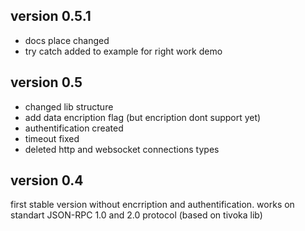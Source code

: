 ## version 0.5.1
- docs place changed
- try catch added to example for right work demo

## version 0.5
- changed lib structure
- add data encription flag (but encription dont support yet)
- authentification created
- timeout fixed
- deleted http and websocket connections types

## version 0.4
first stable version without encrription and authentification.
works on standart JSON-RPC 1.0 and 2.0 protocol (based on tivoka lib)